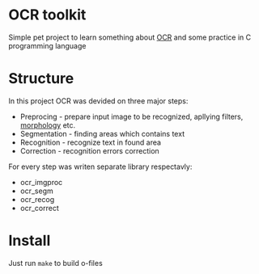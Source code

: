 # OCR toolkit
Simple pet project to learn something about [OCR](https://en.wikipedia.org/wiki/Optical_character_recognition) and some practice in C programming language

# Structure
In this project OCR was devided on three major steps:
* Preprocing - prepare input image to be recognized, apllying filters, [morphology](https://en.wikipedia.org/wiki/Mathematical_morphology) etc.
* Segmentation - finding areas which contains text
* Recognition - recognize text in found area
* Correction - recognition errors correction

For every step was writen separate library respectavly:
* ocr_imgproc
* ocr_segm
* ocr_recog
* ocr_correct

# Install
Just run `make` to build o-files
